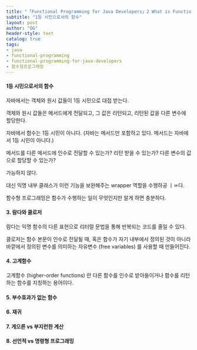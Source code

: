 ```yaml
---
title: "「Functional Programming for Java Developers」2 What is Functional Programming?"
subtitle: "1등 시민으로서의 함수"
layout: post
author: "OG"
header-style: text
catalog: true
tags:
- java
- functional-programming
- functional-programming-for-java-developers
- 함수형프로그래밍
---
```


#### 1등 시민으로서의 함수

자바에서는 객체와 원시 값들이 1등 시민으로 대접 받는다.

객체와 원시 값들은 메서드에게 전달되고, 그 값은 리턴되고, 리턴된 값을 다른 변수에 할당한다.

자바에서 함수는 1등 시민이 아니다. (자바는 메서드만 포함하고 있다. 메서드는 자바에서 1등 시민이 아니다.)

메서드를 다른 메서드에 인수로 전달할 수 있는가? 리턴 받을 수 있는가? 다른 변수의 값으로 할당할 수 있는가?

가능하지 않다.

대신 익명 내부 클래스가 이런 기능을 보완해주는 wrapper 역할을 수행하공 ㅣㅆ다.

함수형 프로그래밍은 함수가 수행하는 일이 무엇인지만 알게 하면 충분하다.


#### 3. 람다와 클로저

람다는 익명 함수의 다른 표현으로 리터럴 문법을 통해 반복되는 코드를 줄일 수 있다.

클로저는 함수 본문이 인수로 전달될 때, 혹은 함수가 자기 내부에서 정의된 것이 아니라 바깥에서 정의된 변수를 의미하는 자유변수 (free variables) 를 사용할 때 만들어진다.


#### 4. 고계함수

고계함수 (higher-order functions) 란 다른 함수를 인수로 받아들이거나 함수를 리턴하는 함수를 지칭하는 용어이다.


#### 5. 부수효과가 없는 함수


#### 6. 재귀


#### 7. 게으른 vs 부지런한 계산


#### 8. 선언적 vs 명령형 프로그래밍

